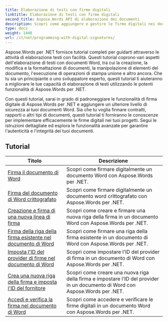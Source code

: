 ```yaml
---
title: Elaborazione di testi con firme digitali
linktitle: Elaborazione di testi con firme digitali
second_title: Aspose.Words API di elaborazione dei documenti
description: Scopri come aggiungere e gestire le firme digitali nei documenti di Word utilizzando Aspose.Words per .NET. I tutorial ti guidano attraverso i passaggi per generare firme digitali, aggiungerle ai tuoi documenti.
type: docs
weight: 1440
url: /it/net/programming-with-digital-signatures/
---
```

Aspose.Words per .NET fornisce tutorial completi per guidarti attraverso le attività di elaborazione testi con facilità. Questi tutorial coprono vari aspetti dell'elaborazione di testi con documenti Word, tra cui la creazione, la modifica e la formattazione di documenti, la manipolazione di elementi del documento, l'esecuzione di operazioni di stampa unione e altro ancora. Che tu sia un principiante o uno sviluppatore esperto, questi tutorial ti aiuteranno a migliorare le tue capacità di elaborazione di testi utilizzando le potenti funzionalità di Aspose.Words per .NET.

Con questi tutorial, sarai in grado di padroneggiare le funzionalità di firma digitale di Aspose.Words per .NET e aggiungere un ulteriore livello di sicurezza ai tuoi documenti Word. Sia che tu voglia firmare contratti, rapporti o altri tipi di documenti, questi tutorial ti forniranno le conoscenze per implementare efficacemente le firme digitali nei tuoi progetti. Segui le istruzioni dettagliate ed esplora le funzionalità avanzate per garantire l'autenticità e l'integrità dei tuoi documenti.

 ## Tutorial
| Titolo | Descrizione |
| --- | --- |
| [Firma il documento di Word](./sign-document/) | Scopri come firmare digitalmente un documento Word con Aspose.Words per .NET. |
| [Firma del documento di Word crittografato](./signing-encrypted-document/) | Scopri come firmare digitalmente un documento word crittografato con Aspose.Words per .NET. |
| [Creazione e firma di una nuova linea di firma](./creating-and-signing-new-signature-line/) | Scopri come creare e firmare una nuova riga della firma in un documento Word con Aspose.Words per .NET. |
| [Firma della riga della firma esistente nel documento di Word](./signing-existing-signature-line/) | Scopri come firmare una riga della firma esistente in un documento di Word con Aspose.Words per .NET. |
| [Imposta l'ID del provider di firme nel documento di Word](./set-signature-provider-id/) | Scopri come impostare l'ID del provider di firma in un documento di Word con Aspose.Words per .NET. |
| [Crea una nuova riga della firma e imposta l'ID del fornitore](./create-new-signature-line-and-set-provider-id/) | Scopri come creare una nuova riga della firma e impostare l'ID del provider in un documento di Word con Aspose.Words per .NET. |
| [Accedi e verifica la firma nel documento di Word](./access-and-verify-signature/) | Scopri come accedere e verificare le firme digitali in un documento Word con Aspose.Words per .NET. |